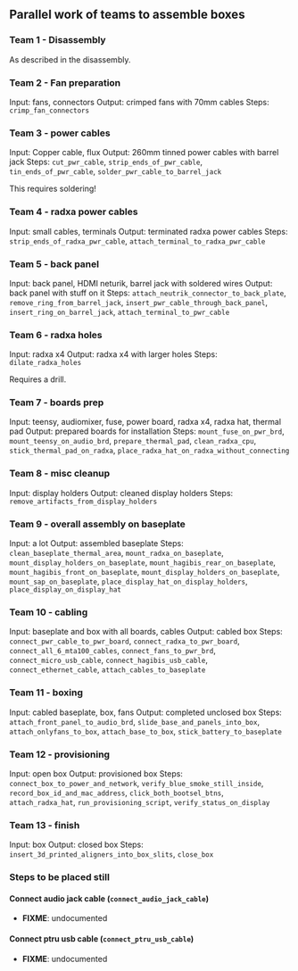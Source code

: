 ## Parallel work of teams to assemble boxes

### Team 1 - Disassembly

As described in the disassembly.

### Team 2 - Fan preparation

Input: fans, connectors
Output: crimped fans with 70mm cables
Steps: `crimp_fan_connectors`

### Team 3 - power cables

Input: Copper cable, flux
Output: 260mm tinned power cables with barrel jack
Steps: `cut_pwr_cable`, `strip_ends_of_pwr_cable`, `tin_ends_of_pwr_cable`, `solder_pwr_cable_to_barrel_jack`

This requires soldering!

### Team 4 - radxa power cables

Input: small cables, terminals
Output: terminated radxa power cables
Steps: `strip_ends_of_radxa_pwr_cable`, `attach_terminal_to_radxa_pwr_cable`

### Team 5 - back panel

Input: back panel, HDMI neturik, barrel jack with soldered wires
Output: back panel with stuff on it
Steps: `attach_neutrik_connector_to_back_plate`, `remove_ring_from_barrel_jack`, `insert_pwr_cable_through_back_panel`, `insert_ring_on_barrel_jack`, `attach_terminal_to_pwr_cable`

### Team 6 - radxa holes

Input: radxa x4
Output: radxa x4 with larger holes
Steps: `dilate_radxa_holes`

Requires a drill.

### Team 7 - boards prep

Input: teensy, audiomixer, fuse, power board, radxa x4, radxa hat, thermal pad
Output: prepared boards for installation
Steps: `mount_fuse_on_pwr_brd`, `mount_teensy_on_audio_brd`, `prepare_thermal_pad`, `clean_radxa_cpu`, `stick_thermal_pad_on_radxa`, `place_radxa_hat_on_radxa_without_connecting`

### Team 8 - misc cleanup

Input: display holders
Output: cleaned display holders
Steps: `remove_artifacts_from_display_holders`

### Team 9 - overall assembly on baseplate

Input: a lot
Output: assembled baseplate
Steps: `clean_baseplate_thermal_area`, `mount_radxa_on_baseplate`, `mount_display_holders_on_baseplate`, `mount_hagibis_rear_on_baseplate`, `mount_hagibis_front_on_baseplate`, `mount_display_holders_on_baseplate`, `mount_sap_on_baseplate`, `place_display_hat_on_display_holders`, `place_display_on_display_hat`

### Team 10 - cabling

Input: baseplate and box with all boards, cables
Output: cabled box
Steps: `connect_pwr_cable_to_pwr_board`, `connect_radxa_to_pwr_board`, `connect_all_6_mta100_cables`, `connect_fans_to_pwr_brd`, `connect_micro_usb_cable`, `connect_hagibis_usb_cable`, `connect_ethernet_cable`, `attach_cables_to_baseplate`

### Team 11 - boxing

Input: cabled baseplate, box, fans
Output: completed unclosed box
Steps: `attach_front_panel_to_audio_brd`, `slide_base_and_panels_into_box`, `attach_onlyfans_to_box`, `attach_base_to_box`, `stick_battery_to_baseplate`

### Team 12 - provisioning

Input: open box
Output: provisioned box
Steps: `connect_box_to_power_and_network`, `verify_blue_smoke_still_inside`, `record_box_id_and_mac_address`, `click_both_bootsel_btns`, `attach_radxa_hat`, `run_provisioning_script`, `verify_status_on_display`

### Team 13 - finish

Input: box
Output: closed box
Steps: `insert_3d_printed_aligners_into_box_slits`, `close_box`

### Steps to be placed still

#### Connect audio jack cable (`connect_audio_jack_cable`)
- **FIXME**: undocumented

#### Connect ptru usb cable (`connect_ptru_usb_cable`)
- **FIXME**: undocumented

